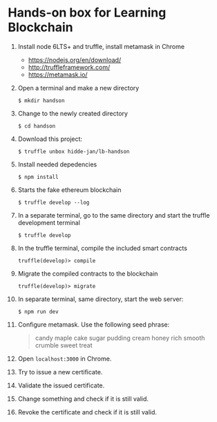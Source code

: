 # Hands-on box for Learning Blockchain

1. Install node 6LTS+ and truffle, install metamask in Chrome
   - https://nodejs.org/en/download/
   - http://truffleframework.com/
   - https://metamask.io/
   
2. Open a terminal and make a new directory

       $ mkdir handson

3. Change to the newly created directory

       $ cd handson

4. Download this project:

       $ truffle unbox hidde-jan/lb-handson

4. Install needed depedencies

       $ npm install

5. Starts the fake ethereum blockchain

       $ truffle develop --log

6. In a separate terminal, go to the same directory and start the truffle development terminal

       $ truffle develop

6. In the truffle terminal, compile the included smart contracts

       truffle(develop)> compile

7. Migrate the compiled contracts to the blockchain

       truffle(develop)> migrate

8. In separate terminal, same directory, start the web server:

       $ npm run dev

9. Configure metamask. Use the following seed phrase:
   > candy maple cake sugar pudding cream honey rich smooth crumble sweet treat

10. Open `localhost:3000` in Chrome.
11. Try to issue a new certificate.
12. Validate the issued certificate.
13. Change something and check if it is still valid.
14. Revoke the certificate and check if it is still valid.
